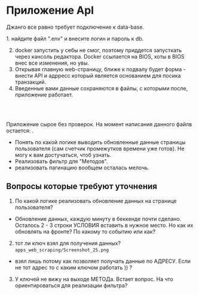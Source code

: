 # Приложение ApI

<p>Джанго все равно требует подключение к data-base.<br>
  </p>
1. найдите файл ".env" и внесите логин и пароль к db.

2. docker запустить у себы не смог, поэтому приддется запусткать через кансоль редактора. Docker ссылается на 
BIOS, хоты в BIOS внес все изменения, но увы.
3. Открывая главную web-страницу, ближе к подвалу будет форма - внести API и адрресс который является основанием для посика транзакций.
4. Введенные вами данные сохраняются в файлы, с которыми после, приложение работает.
<br>
<br>
  <p>
    Приложение сырое без проверок. На момент написания данного файлв остается: .<br>
  </p>

   - Понять по какой логике выводить обновленные данные страницы пользователя (сам счетчик промежутков времени уже 
готов). Не могу к вам достучаться, чтоб узнать.<br>
   - Реализовать фильтр для "Методов".<br>
   - реализовать пагинацию вообщем осталась мелочь.<br>


## Вопросы которые требуют уточнения
1. По какой логике реализовать обновление данных на странице пользователя? 
- Обновление данных, каждую минуту в беккенде почти сделано. Осталось 2 - 3 строки УСЛОВИЯ вставить в нужное место. 
  Но как их обновлять на фронте? По какому то событию или как? 

2. тот ли ключ взял для получения данных?
`apps_web_scraping/Screenshot_25.png`
 
- взял лишь потому как позволяет получать данные по АДРЕСУ.
Если не тот адрес то с каким ключом работать )) ?

3. У ключей не вижу на выходе МЕТОДа.
Встает вопрос. На что ориентироваться для реализации фильтра?